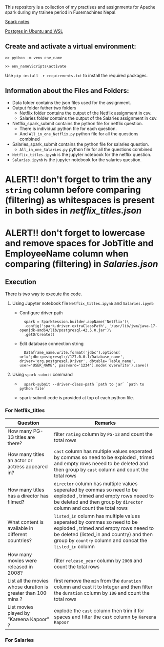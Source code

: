 This repository is a collection of my practises and assignments for Apache spark during my trainee period in Fusemachines Nepal.

[Spark notes](https://amiright.notion.site/Apache-Spark-df9cc634edde48a497633d4f2a105936)

[Postgres in Ubuntu and WSL](https://amiright.notion.site/Postgres-in-WSL-7f9cb5767e5744489b77841cd248a60b)

## Create and activate a virtual environment:

`>> python -m venv env_name`

`>> env_name\Scripts\activate`

Use `pip install -r requirements.txt` to install the required packages.

## Information about the Files and Folders:
+ Data folder contains the  json files used for the assignment.
+ Output folder futher two folders
    + Netflix folder contains the output of the Netflix assignment in csv.
    + Salaries folder contains the output of the Salaries assignment in csv.
+ Netflix_spark_submit contains the python file for  netflix  question.
    + There is individual python file for each question.
    + And `All_in_one_Netflix.py` python file for all the questions combined
+ Salaries_spark_submit contains the python file for  salaries  question.
    +  `All_in_one_Salaries.py` python file for all the questions combined
+ `Netflix_titles.ipynb` is the jupyter notebook for the netflix question.
+ `Salaries.ipynb` is the jupyter notebook for the salaries question.

# ALERT!!  don't forget to trim the any `string` column before comparing (filtering) as whitespaces is present in both sides  in  *netflix_titles.json* 

# ALERT!!  don't forget to  lowercase and remove spaces  for JobTitle and EmployeeName column when comparing (filtering) in  *Salaries.json*

## Execution
There is two way to execute the code.

1. Using Jupyter notebook file `Netflix_titles.ipynb`  and `Salaries.ipynb`
    
    + Configure driver path

            spark = SparkSession.builder.appName('Netflix')\
            .config('spark.driver.extraClassPath', '/usr/lib/jvm/java-17-openjdk-amd64/lib/postgresql-42.5.0.jar')\
            .getOrCreate()

    + Edit database connection string
 
            Dataframe_name.write.format('jdbc').options( url='jdbc:postgresql://127.0.0.1/Database_name', driver='org.postgresql.Driver', dbtable='Table_name', user='USER_NAME', password='1234').mode('overwrite').save()

2. Using `spark-submit` command 
    
    +       spark-submit --driver-class-path `path to jar` `path to python file` 
    + spark-submit code is provided at top of each python file.

### For Netflix_titles


|**Question**|**Remarks**|
|---|---|
|How many PG-13 titles are there?| filter `rating` column by `PG-13` and count the total rows|
|How many titles an actor or actress appeared in?|`cast` column has multiple values seperated by commas  so need to be exploded , trimed and empty rows neeed to be deleted and then group by `cast` column and count the total rows|
|How many titles has a director has filmed?|`director` column has multiple values seperated by commas  so need to be exploded , trimed and empty rows neeed to be deleted and then group by `director` column and count the total rows|
|What content is available in different countries?| `listed_in` column has multiple values seperated by commas  so need to be exploded , trimed and empty rows neeed to be deleted (listed_in and country) and then group by `country` column and concat the `listed_in` column|
|How many movies were released in 2008?|filter `release_year` column by `2008` and count the total rows|
|List all the movies whose duration is greater than 100 mins ?| first remove the `min` from the `duration` column and cast it to Integer and then filter the `duration` column by `100` and count the total rows|
|List movies played by “Kareena Kapoor” ?| explode the `cast` column  then trim it for spaces and filter the `cast` column by `Kareena Kapoor` |


### For Salaries





